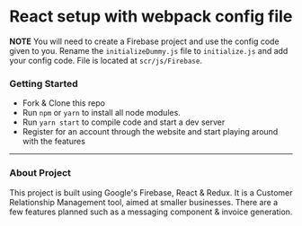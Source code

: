 # React setup with webpack config file

**NOTE**
You will need to create a Firebase project and use the config code given to you. Rename the `initializeDummy.js` file to `initialize.js` and add your config code. File is located at `scr/js/Firebase`.

### Getting Started

* Fork & Clone this repo
* Run `npm` or `yarn` to install all node modules.
* Run `yarn start` to compile code and start a dev server
* Register for an account through the website and start playing around with the features

* * *

### About Project

This project is built using Google's Firebase, React & Redux. It is a Customer Relationship Management tool, aimed at smaller businesses. There are a few features planned such as a messaging component & invoice generation.
